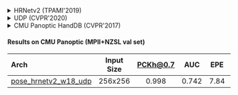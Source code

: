 <!-- [ALGORITHM] -->

<details>
<summary>HRNetv2 (TPAMI'2019)</summary>

```bibtex
@article{WangSCJDZLMTWLX19,
  title={Deep High-Resolution Representation Learning for Visual Recognition},
  author={Jingdong Wang and Ke Sun and Tianheng Cheng and
          Borui Jiang and Chaorui Deng and Yang Zhao and Dong Liu and Yadong Mu and
          Mingkui Tan and Xinggang Wang and Wenyu Liu and Bin Xiao},
  journal={TPAMI},
  year={2019}
}
```

</details>

<!-- [ALGORITHM] -->

<details>
<summary>UDP (CVPR'2020)</summary>

```bibtex
@InProceedings{Huang_2020_CVPR,
  author = {Huang, Junjie and Zhu, Zheng and Guo, Feng and Huang, Guan},
  title = {The Devil Is in the Details: Delving Into Unbiased Data Processing for Human Pose Estimation},
  booktitle = {The IEEE/CVF Conference on Computer Vision and Pattern Recognition (CVPR)},
  month = {June},
  year = {2020}
}
```

</details>

<!-- [DATASET] -->

<details>
<summary>CMU Panoptic HandDB (CVPR'2017)</summary>

```bibtex
@inproceedings{simon2017hand,
  title={Hand keypoint detection in single images using multiview bootstrapping},
  author={Simon, Tomas and Joo, Hanbyul and Matthews, Iain and Sheikh, Yaser},
  booktitle={Proceedings of the IEEE conference on Computer Vision and Pattern Recognition},
  pages={1145--1153},
  year={2017}
}
```

</details>

#### Results on CMU Panoptic (MPII+NZSL val set)

| Arch  | Input Size | PCKh@0.7 |  AUC  |  EPE  | ckpt    | log     |
| :--- | :--------: | :------: | :------: | :------: |:------: |:------: |
| [pose_hrnetv2_w18_udp](/configs/hand/2d_kpt_sview_rgb_img/topdown_heatmap/panoptic2d/hrnetv2_w18_panoptic_256x256_udp.py) | 256x256 | 0.998 | 0.742 | 7.84 | [ckpt](https://download.openmmlab.com/mmpose/hand/udp/hrnetv2_w18_panoptic_256x256_udp-f9e15948_20210330.pth) | [log](https://download.openmmlab.com/mmpose/hand/udp/hrnetv2_w18_panoptic_256x256_udp_20210330.log.json) |
